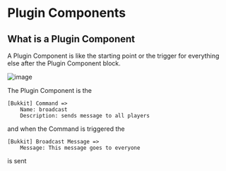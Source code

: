 # Plugin Components
## What is a Plugin Component
A Plugin Component is like the starting point or the trigger for everything else after the Plugin Component block.

![image](https://user-images.githubusercontent.com/69369798/196721052-6bad7171-d4cb-43c4-a5a7-a0aa1ac65ef9.png)

The Plugin Component is the 
```
[Bukkit] Command =>
    Name: broadcast
    Description: sends message to all players
```
and when the Command is triggered the 
```
[Bukkit] Broadcast Message =>
    Message: This message goes to everyone
```
is sent


